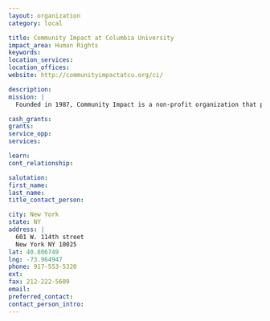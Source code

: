 ```yaml
---
layout: organization
category: local

title: Community Impact at Columbia University
impact_area: Human Rights
keywords: 
location_services: 
location_offices: 
website: http://communityimpactatcu.org/ci/

description: 
mission: |
  Founded in 1987, Community Impact is a non-profit organization that provides food, clothing, shelter, education, job training, and companionship for residents in the surrounding Harlem, Washington Heights, and Morningside Heights communities. A dedicated corps of faculty, staff, and more than 950 Columbia University student volunteers participate in 25 different community service programs that serve over 16,000 people each year. Community Impact also partners with 100 community organizations.

cash_grants: 
grants: 
service_opp: 
services: 

learn: 
cont_relationship: 

salutation: 
first_name: 
last_name: 
title_contact_person: 

city: New York
state: NY
address: |
  601 W. 114th street     
  New York NY 10025
lat: 40.806749
lng: -73.964947
phone: 917-553-5320
ext: 
fax: 212-222-5609
email: 
preferred_contact: 
contact_person_intro: 
---
```

